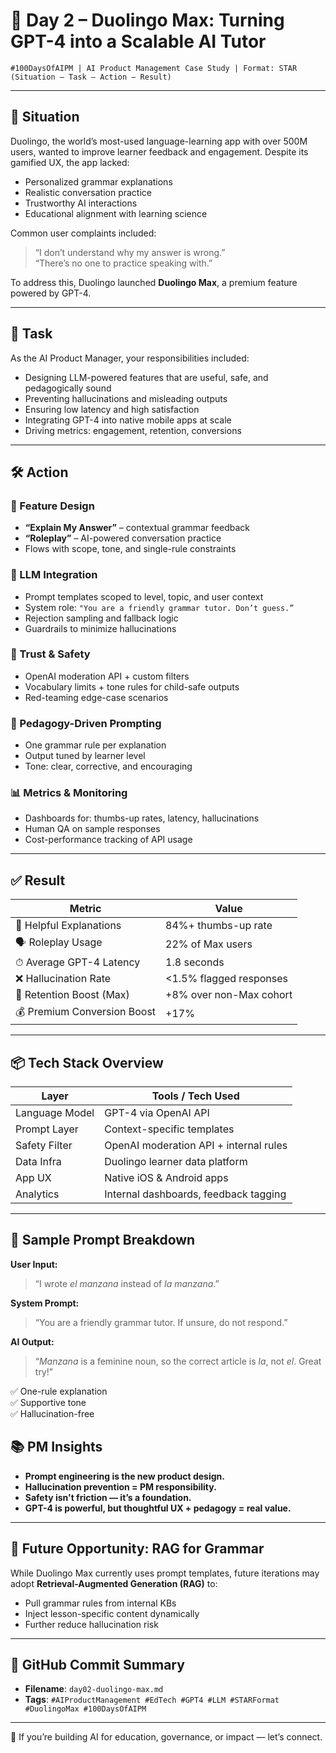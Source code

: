 # 🚀 Day 2 – Duolingo Max: Turning GPT-4 into a Scalable AI Tutor

`#100DaysOfAIPM | AI Product Management Case Study | Format: STAR (Situation – Task – Action – Result)`

---

## 🧠 Situation

Duolingo, the world’s most-used language-learning app with over 500M users, wanted to improve learner feedback and engagement. Despite its gamified UX, the app lacked:

- Personalized grammar explanations  
- Realistic conversation practice  
- Trustworthy AI interactions  
- Educational alignment with learning science

Common user complaints included:  
> “I don’t understand why my answer is wrong.”  
> “There’s no one to practice speaking with.”

To address this, Duolingo launched **Duolingo Max**, a premium feature powered by GPT-4.

---

## 📌 Task

As the AI Product Manager, your responsibilities included:

- Designing LLM-powered features that are useful, safe, and pedagogically sound  
- Preventing hallucinations and misleading outputs  
- Ensuring low latency and high satisfaction  
- Integrating GPT-4 into native mobile apps at scale  
- Driving metrics: engagement, retention, conversions

---

## 🛠️ Action

### 🎯 Feature Design

- **“Explain My Answer”** – contextual grammar feedback  
- **“Roleplay”** – AI-powered conversation practice  
- Flows with scope, tone, and single-rule constraints

### 🤖 LLM Integration

- Prompt templates scoped to level, topic, and user context  
- System role: `"You are a friendly grammar tutor. Don’t guess.”`  
- Rejection sampling and fallback logic  
- Guardrails to minimize hallucinations

### 🔐 Trust & Safety

- OpenAI moderation API + custom filters  
- Vocabulary limits + tone rules for child-safe outputs  
- Red-teaming edge-case scenarios

### 🧪 Pedagogy-Driven Prompting

- One grammar rule per explanation  
- Output tuned by learner level  
- Tone: clear, corrective, and encouraging

### 📊 Metrics & Monitoring

- Dashboards for: thumbs-up rates, latency, hallucinations  
- Human QA on sample responses  
- Cost-performance tracking of API usage

---

## ✅ Result

| Metric                        | Value                         |
|------------------------------|-------------------------------|
| 🧠 Helpful Explanations       | 84%+ thumbs-up rate           |
| 🗣 Roleplay Usage             | 22% of Max users              |
| ⏱ Average GPT-4 Latency      | 1.8 seconds                   |
| ❌ Hallucination Rate         | <1.5% flagged responses       |
| 🔁 Retention Boost (Max)      | +8% over non-Max cohort       |
| 💰 Premium Conversion Boost   | +17%                          |

---

## 📦 Tech Stack Overview

| Layer          | Tools / Tech Used                        |
|----------------|-------------------------------------------|
| Language Model | GPT-4 via OpenAI API                     |
| Prompt Layer   | Context-specific templates               |
| Safety Filter  | OpenAI moderation API + internal rules   |
| Data Infra     | Duolingo learner data platform           |
| App UX         | Native iOS & Android apps                |
| Analytics      | Internal dashboards, feedback tagging    |

---

## 🧠 Sample Prompt Breakdown

**User Input:**  
> “I wrote *el manzana* instead of *la manzana*.”

**System Prompt:**  
> “You are a friendly grammar tutor. If unsure, do not respond.”

**AI Output:**  
> “*Manzana* is a feminine noun, so the correct article is *la*, not *el*. Great try!”

✅ One-rule explanation  
✅ Supportive tone  
✅ Hallucination-free

## 📚 PM Insights

- **Prompt engineering is the new product design.**
- **Hallucination prevention = PM responsibility.**
- **Safety isn't friction — it’s a foundation.**
- **GPT-4 is powerful, but thoughtful UX + pedagogy = real value.**

---

## 🔮 Future Opportunity: RAG for Grammar

While Duolingo Max currently uses prompt templates, future iterations may adopt **Retrieval-Augmented Generation (RAG)** to:

- Pull grammar rules from internal KBs  
- Inject lesson-specific content dynamically  
- Further reduce hallucination risk

---

## 📌 GitHub Commit Summary

- **Filename**: `day02-duolingo-max.md`  
- **Tags**: `#AIProductManagement #EdTech #GPT4 #LLM #STARFormat #DuolingoMax #100DaysOfAIPM`

---

👋 If you’re building AI for education, governance, or impact — let’s connect.

